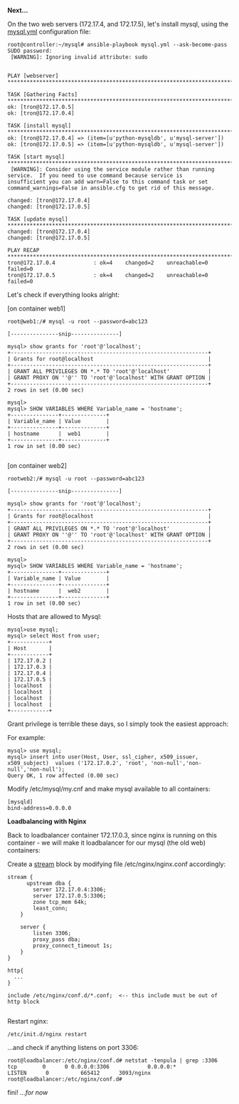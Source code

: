 

<b>Next...</b>

On the two web servers (172.17.4, and 172.17.5), let's install mysql, using the <a href="https://raw.githubusercontent.com/LorenvXn/Simple-web-server-example-ansible-and-containers-/master/loadbalancer/mysql/mysql.yml">mysql.yml</a> configuration file:

```
root@controller:~/mysql# ansible-playbook mysql.yml --ask-become-pass
SUDO password: 
 [WARNING]: Ignoring invalid attribute: sudo


PLAY [webserver] ********************************************************************************************************************

TASK [Gathering Facts] **************************************************************************************************************
ok: [tron@172.17.0.5]
ok: [tron@172.17.0.4]

TASK [install mysql] ****************************************************************************************************************
ok: [tron@172.17.0.4] => (item=[u'python-mysqldb', u'mysql-server'])
ok: [tron@172.17.0.5] => (item=[u'python-mysqldb', u'mysql-server'])

TASK [start mysql] ******************************************************************************************************************
 [WARNING]: Consider using the service module rather than running service.  If you need to use command because service is
insufficient you can add warn=False to this command task or set command_warnings=False in ansible.cfg to get rid of this message.

changed: [tron@172.17.0.4]
changed: [tron@172.17.0.5]

TASK [update mysql] *****************************************************************************************************************
changed: [tron@172.17.0.4]
changed: [tron@172.17.0.5]

PLAY RECAP **************************************************************************************************************************
tron@172.17.0.4            : ok=4    changed=2    unreachable=0    failed=0   
tron@172.17.0.5            : ok=4    changed=2    unreachable=0    failed=0   
```

Let's check if everything looks alright:

[on container web1]
```
root@web1:/# mysql -u root --password=abc123

[---------------snip---------------]

mysql> show grants for 'root'@'localhost';
+--------------------------------------------------------------+
| Grants for root@localhost                                    |
+--------------------------------------------------------------+
| GRANT ALL PRIVILEGES ON *.* TO 'root'@'localhost'            |
| GRANT PROXY ON ''@'' TO 'root'@'localhost' WITH GRANT OPTION |
+--------------------------------------------------------------+
2 rows in set (0.00 sec)

mysql> 
mysql> SHOW VARIABLES WHERE Variable_name = 'hostname';
+---------------+--------------+
| Variable_name | Value        |
+---------------+--------------+
| hostname      |  web1        |
+---------------+--------------+
1 row in set (0.00 sec)


```
[on container web2] 

```
rootweb2:/# mysql -u root --password=abc123

[---------------snip---------------]

mysql> show grants for 'root'@'localhost';
+--------------------------------------------------------------+
| Grants for root@localhost                                    |
+--------------------------------------------------------------+
| GRANT ALL PRIVILEGES ON *.* TO 'root'@'localhost'            |
| GRANT PROXY ON ''@'' TO 'root'@'localhost' WITH GRANT OPTION |
+--------------------------------------------------------------+
2 rows in set (0.00 sec)

mysql> 
mysql> SHOW VARIABLES WHERE Variable_name = 'hostname';
+---------------+--------------+
| Variable_name | Value        |
+---------------+--------------+
| hostname      |  web2        |
+---------------+--------------+
1 row in set (0.00 sec)
```

Hosts that are allowed to Mysql:

```
mysql>use mysql;
mysql> select Host from user;
+------------+
| Host       |
+------------+
| 172.17.0.2 |
| 172.17.0.3 |
| 172.17.0.4 |
| 172.17.0.5 |
| localhost  |
| localhost  |
| localhost  |
| localhost  |
+------------+
```
Grant privilege is terrible these days, so I simply took the easiest approach:

For example:
```
mysql> use mysql;
mysql> insert into user(Host, User, ssl_cipher, x509_issuer, x509_subject)  values ('172.17.0.2', 'root', 'non-null','non-null','non-null');
Query OK, 1 row affected (0.00 sec)
```


Modify /etc/mysql/my.cnf and make mysql available to all containers:

```
[mysqld]
bind-address=0.0.0.0
```

<b> Loadbalancing with Nginx </b>


Back to loadbalancer container 172.17.0.3, since nginx is running on this container -  we will make it loadbalancer for our mysql (the old web) containers:

Create a <a href="https://raw.githubusercontent.com/LorenvXn/Simple-web-server-example-ansible-and-containers-/master/loadbalancer/mysql/balance_stream.conf">stream</a> block by modifying file /etc/nginx/nginx.conf accordingly:

```
stream {
      upstream dba {
        server 172.17.0.4:3306;
        server 172.17.0.5:3306;
        zone tcp_mem 64k;
        least_conn;
    }
 
    server {
        listen 3306;
        proxy_pass dba;
        proxy_connect_timeout 1s;
    }
}

http{
  ...
}

include /etc/nginx/conf.d/*.conf;  <-- this include must be out of http block
 
```

Restart nginx:
```
/etc/init.d/nginx restart
```

...and check if anything listens on port 3306:

```
root@loadbalancer:/etc/nginx/conf.d# netstat -tenpula | grep :3306
tcp        0      0 0.0.0.0:3306            0.0.0.0:*               LISTEN      0          665412      3093/nginx      
root@loadbalancer:/etc/nginx/conf.d# 
```

fini!
<i>...for now </i>
